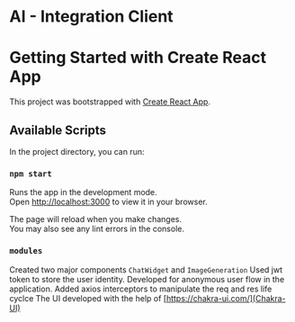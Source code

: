 # AI - Integration Client

# Getting Started with Create React App

This project was bootstrapped with [Create React App](https://github.com/facebook/create-react-app).

## Available Scripts

In the project directory, you can run:

### `npm start`

Runs the app in the development mode.\
Open [http://localhost:3000](http://localhost:3000) to view it in your browser.

The page will reload when you make changes.\
You may also see any lint errors in the console.

### `modules`

Created two major components `ChatWidget` and `ImageGeneration`
Used jwt token to store the user identity. Developed for anonymous user flow in the application. 
Added axios interceptors to manipulate the req and res life cyclce
The UI developed with the help of [https://chakra-ui.com/](Chakra-UI)